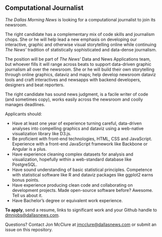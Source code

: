 ## Computational Journalist

*The Dallas Morning News* is looking for a computational journalist to join its newsroom.

The right candidate has a complementary mix of code skills and journalism chops. She or he will help lead a new emphasis on developing our interactive, graphic and otherwise visual storytelling online while continuing *The News’* tradition of statistically sophisticated and data-dense journalism.

The position will be part of *The News’* Data and News Applications team, but whoever fills it will range across beats to support data-driven graphic journalism all over the newsroom. She or he will build their own storytelling through online graphics, dataviz and maps; help develop newsroom dataviz tools and craft interactives and newsapps with backend developers, designers and beat reporters.

The right candidate has sound news judgment, is a facile writer of code (and sometimes copy), works easily across the newsroom and coolly manages deadlines.


Applicants should:

- Have at least one year of experience turning careful, data-driven analyses into compelling graphics and dataviz using a web-native visualization library like D3.js.
- Be proficient with front-end technologies, HTML, CSS and JavaScript. Experience with a front-end JavaScript framework like Backbone or Angular is a plus.
- Have experience cleaning complex datasets for analysis and visualization, hopefully within a web-standard database like PostgreSQL.
- Have sound understanding of basic statistical principles. Competence with statistical software like R and dataviz packages like ggplot2 earns bonus points.
- Have experience producing clean code and collaborating on development projects. Made open-source software before? Awesome. Tell us about it.
- Have Bachelor’s degree or equivalent work experience.

**To apply**, send a resume, links to significant work and your Github handle to dmnjobs@dallasnews.com.

Questions? Contact Jon McClure at jmcclure@dallasnews.com or submit an issue on this repository.
